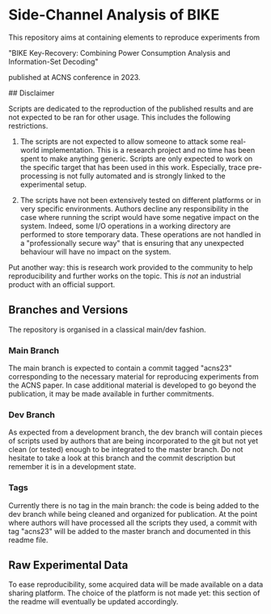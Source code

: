 # Side-Channel Analysis of BIKE

This repository aims at containing elements to reproduce experiments from

"BIKE Key-Recovery: Combining Power Consumption Analysis and Information-Set Decoding"

published at ACNS conference in 2023.

## Disclaimer

Scripts are dedicated to the reproduction of the published results and are not
expected to be ran for other usage. This includes the following restrictions.

  1. The scripts are not expected to allow someone to attack some real-world implementation.
     This is a research project and no time has been spent to make anything generic.
     Scripts are only expected to work on the specific target that has been used
     in this work. Especially, trace pre-processing is not fully automated and
     is strongly linked to the experimental setup.

  2. The scripts have not been extensively tested on different platforms or in very
     specific environments. Authors decline any responsibility in the case where
     running the script would have some negative impact on the system. Indeed,
     some I/O operations in a working directory are performed to store temporary
     data. These operations are not handled in a "professionally secure way" that
     is ensuring that any unexpected behaviour will have no impact on the system.

Put another way: this is research work provided to the community to help
reproducibility and further works on the topic. This *is not* an industrial
product with an official support.

## Branches and Versions

The repository is organised in a classical main/dev fashion.

### Main Branch
The main branch is expected to contain a commit tagged "acns23" corresponding
to the necessary material for reproducing experiments from the ACNS paper.
In case additional material is developed to go beyond the publication, it may be
made available in further commitments.

### Dev Branch
As expected from a development branch, the dev branch will contain pieces of scripts
used by authors that are being incorporated to the git but not yet clean (or tested)
enough to be integrated to the master branch.
Do not hesitate to take a look at this branch and the commit description but
remember it is in a development state.

### Tags
Currently there is no tag in the main branch: the code is being added to the dev
branch while being cleaned and organized for publication. At the point where
authors will have processed all the scripts they used, a commit with tag "acns23"
will be added to the master branch and documented in this readme file.

## Raw Experimental Data

To ease reproducibility, some acquired data will be made available on a data sharing
platform. The choice of the platform is not made yet: this section of the readme
will eventually be updated accordingly.

